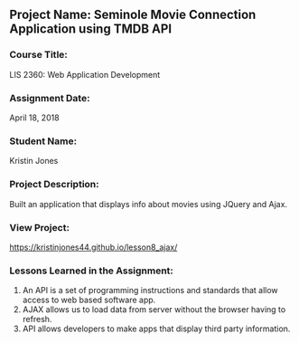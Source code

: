 ## Project Name:  Seminole Movie Connection Application using TMDB API

### Course Title:
LIS 2360:  Web Application Development

### Assignment Date:  
April 18, 2018

### Student Name:  
Kristin Jones

### Project Description:
Built an application that displays info about movies using JQuery and Ajax.

### View Project:
 https://kristinjones44.github.io/lesson8_ajax/

### Lessons Learned in the Assignment:
1. An API is a set of programming instructions and standards that allow access to web based software app.
2. AJAX allows us to load data from server without the browser having to refresh.
3. API allows developers to make apps that display third party information.

